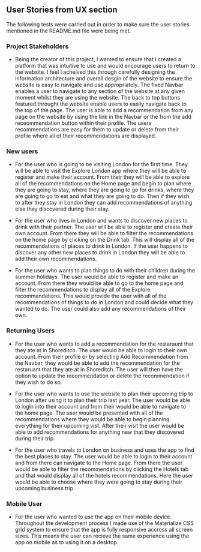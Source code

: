 ## User Stories from UX section

The following tests were carried out in order to make sure the user stories mentioned in the README.md file were being met. 

### **Project Stakeholders** 

* Being the creator of this project, I wanted to ensure that I created a platform that was intuitive to use and would encourage users to return 
to the website. I feel I acheived this through carefully designing the information architecture and overall desgin of the website 
to ensure the website is easy to navigate and use appropriately. The fixed Navbar enables a user to navigate to any section of the website at any given 
moment whilst they are using the website. The back to top buttons featured throught the website enable users to easily navigate back to the top of the page. 
The user is able to add a recommendation from any page on the website by using the link in the Navbar or the from the add receommendation 
button within their profile. The users recommendations are easy for them to update or delete from their profile where all of their recommendations are displayed. 

### New users 

* For the user who is going to be visiting London for the first time. They will be able to visit the Explore London app where they will
be able to register and make their account. From their they will be able to explore all of the recommendations on the Home page 
and begin to plan where they are going to stay, where they are going to go for drinks, where they are going to go to eat and what they are
going to do. Then if they wish to after they stay in London they can add recommendations of anything else they discovered during their stay. 

* For the user who lives in London and wants to discover new places to drink with their partner. The user will be able to register and create
their own account. From there they will be able to filter the recommendations on the home page by clicking on the Drink tab. This will display 
all of the recommendations of places to drink in London. If the user happens to discover any other new places to drink in London they 
will be able to add their own recommendations. 

* For the user who wants to plan things to do with their children during the summer holidays. The user would be able to register and make an account.
From there they would be able to go to the home page and filter the recommendations to display all of the Explore recommendations. 
This would provide the user with all of the recommendations of things to do in London and could decide what they wanted to do. 
The user could also add any recommendations of their own. 

### Returning Users 

* For the user who wants to add a recommendation for the restaraunt that they ate at in Shoreditch. The user would be able to login to 
their own account. From their profile or by selecting Add Recommendation from the Navbar, they would be able to add the recommendation for 
the restaruant that they ate at in Shoreditch. The user will then have the option to update the recommendation or delete the 
recommendation if they wish to do so. 

* For the user who wants to use the website to plan their upcoming trip to London after using it to plan their trip last year. 
The user would be able to login into their account and from their would be able to navigate to the home page. The user would be presented 
with all of the recommendations where they would be able to begin planning everything for their upcoming vist. After their visit the user 
would be able to add recommendations for anything new that they discovered during their trip. 

* For the user who travels to London on business and uses the app to find the best places to stay. The user would be able to login 
to their account and from there can navigate to the Home page. From there the user would be able to filter the recommendations by clicking 
the Hotels tab and that would display all of the hotels recommendations. Here the user would be able to choose where they were going to stay during 
their upcoming business trip. 

### Mobile User 

* For the user who wanted to use the app on their mobile device. Throughout the development process I made use of the 
Materialize CSS grid system to ensure that the app is fully responsive accross all screen sizes. This means the 
user can recieve the same experience using the app on mobile as to using it on a desktop. 



